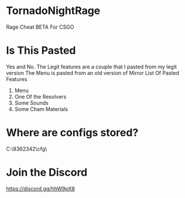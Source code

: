 # TornadoNightRage

Rage Cheat BETA For CSGO

# Is This Pasted

Yes and No. The Legit features are a couple that I pasted from my legit version
The Menu is pasted from an old version of Mirror
List Of Pasted Features
1. Menu
2. One Of the Resolvers
3. Some Sounds
4. Some Cham Materials

# Where are configs stored?

C:\\8362342\\cfg\\

# Join the Discord

https://discord.gg/hhW9pX8
